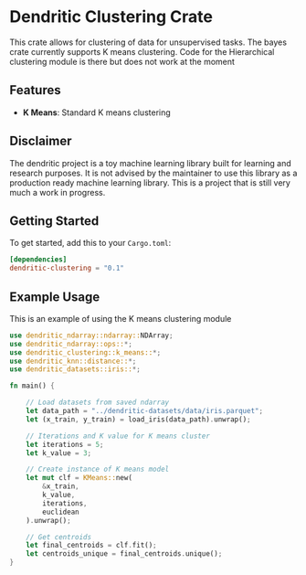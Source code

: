  # Dendritic Clustering Crate

 This crate allows for clustering of data for unsupervised tasks.
 The bayes crate currently supports K means clustering.
 Code for the Hierarchical clustering module is there but does not work at the moment

 ## Features
 - **K Means**: Standard K means clustering

 ## Disclaimer
 The dendritic project is a toy machine learning library built for learning and research purposes.
 It is not advised by the maintainer to use this library as a production ready machine learning library.
 This is a project that is still very much a work in progress.

 ## Getting Started
 To get started, add this to your `Cargo.toml`:
 ```toml
 [dependencies]
 dendritic-clustering = "0.1"
 ```

 ## Example Usage
 This is an example of using the K means clustering module
 ```rust
 use dendritic_ndarray::ndarray::NDArray;
 use dendritic_ndarray::ops::*;
 use dendritic_clustering::k_means::*;
 use dendritic_knn::distance::*;
 use dendritic_datasets::iris::*; 

 fn main() {

     // Load datasets from saved ndarray
     let data_path = "../dendritic-datasets/data/iris.parquet";
     let (x_train, y_train) = load_iris(data_path).unwrap();

     // Iterations and K value for K means cluster
     let iterations = 5;
     let k_value = 3; 

     // Create instance of K means model
     let mut clf = KMeans::new(
         &x_train, 
         k_value, 
         iterations, 
         euclidean
     ).unwrap();

     // Get centroids
     let final_centroids = clf.fit();
     let centroids_unique = final_centroids.unique();
 }
 ```